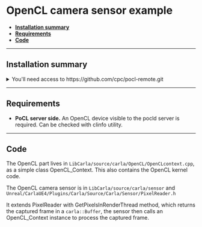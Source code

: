 # OpenCL camera sensor example

* __[Installation summary](#installation-summary)__
* __[Requirements](#requirements)__
* __[Code](#code)__

---
## Installation summary

<details>
   <summary>
	 You'll need access to https://github.com/cpc/pocl-remote.git
   </summary>

```sh

# TERMINAL 1

# checkout PoCL git
cd $HOME
git clone https://github.com/cpc/pocl-remote.git

# build the server
mkdir $HOME/pocl_server
cd $HOME/pocl_server
cmake -DCMAKE_BUILD_TYPE=Release $HOME/pocl-remote/server
make -j8

# run the server on 127.0.0.1:3000
./pocld -a 127.0.0.1 -p 3000

# TERMINAL 2

# go into carla git repository
cd /home/user/Carla

# run Setup.sh, this will build PoCL as static library
./Util/BuildTools/Setup.sh

# build libcarla
make LibCarla

# build the plugin
make CarlaUE4Editor

# run Carla, make sure PoCL server is running before launching it
make launch

# TERMINAL 3

cd /home/user/Carla

# run the camera example
cd PythonAPI/examples
python3 camera_opencl.py

```
</details>

---
## Requirements

* __PoCL server side.__ An OpenCL device visible to the pocld server is required. Can be checked with clinfo utility.

---
## Code

The OpenCL part lives in `LibCarla/source/carla/OpenCL/OpenCLcontext.cpp`,
as a simple class OpenCL_Context. This also contains the OpenCL kernel code.

The OpenCL camera sensor is in `LibCarla/source/carla/sensor` and
`Unreal/CarlaUE4/Plugins/Carla/Source/Carla/Sensor/PixelReader.h`

It extends PixelReader with GetPixelsInRenderThread method,
which returns the captured frame in a `carla::Buffer`,
the sensor then calls an OpenCL_Context instance to process
the captured frame.
